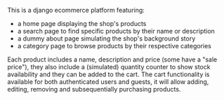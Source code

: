 This is a django ecommerce platform featuring:
- a home page displaying the shop's products
- a search page to find specific products by their name or description
- a dummy about page simulating the shop's background story 
- a category page to browse products by their respective categories

Each product includes a name, description and price (some have a "sale price"), they also include a (simulated) quantity counter to show stock availability and they can be added to the cart. 
The cart functionality is available for both authenticated users and guests, it will allow adding, editing, removing and subsequentially purchasing products. 

